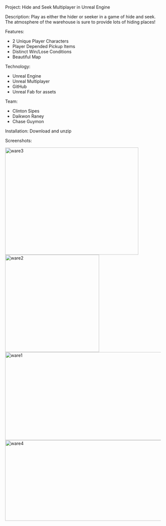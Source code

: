 Project: Hide and Seek Multiplayer in Unreal Engine

Description: Play as either the hider or seeker in a game of hide and seek. The atmosphere of the warehouse is sure to provide lots of hiding places!

Features:
  - 2 Unique Player Characters
  - Player Depended Pickup Items
  - Distinct Win/Lose Conditions
  - Beautiful Map

Technology:
  - Unreal Engine
  - Unreal Multiplayer
  - GitHub
  - Unreal Fab for assets

Team:
  - Clinton Sipes
  - Daikwon Raney
  - Chase Guymon

Installation:
  Download and unzip

Screenshots:

<img width="431" height="347" alt="ware3" src="https://github.com/user-attachments/assets/2f5d0d36-daff-49bc-a9b0-a17ab728c5ce" />
<img width="304" height="315" alt="ware2" src="https://github.com/user-attachments/assets/5ab2a924-7be1-4923-9f9c-1cc9035b7da4" />
<img width="512" height="285" alt="ware1" src="https://github.com/user-attachments/assets/adaa6b65-845f-4f00-ade3-2cd37ee33dc9" />
<img width="512" height="261" alt="ware4" src="https://github.com/user-attachments/assets/23bdfa30-c485-4fc3-a302-75718c05776b" />
